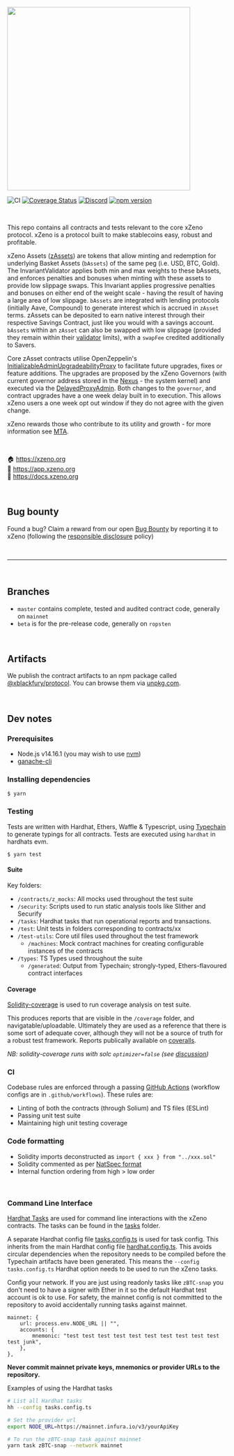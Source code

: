 <br/>
<img src="https://xzeno.org/assets/img/email/xzeno_logo_horizontal_black.png" width="420" >

![CI](https://github.com/xzeno/xZeno-contracts/workflows/Test/badge.svg)
[![Coverage Status](https://coveralls.io/repos/github/xzeno/xZeno-contracts/badge.svg?branch=master&t=BVkH5s)](https://coveralls.io/github/xzeno/xZeno-contracts?branch=master)
[![Discord](https://img.shields.io/discord/525087739801239552?color=7289DA&label=discord%20)](https://discordapp.com/channels/525087739801239552/)
[![npm version](https://badge.fury.io/js/%40xzeno%2Fprotocol.svg)](https://badge.fury.io/js/%40xzeno%2Fprotocol)

<br />

This repo contains all contracts and tests relevant to the core xZeno protocol. xZeno is a protocol built to make stablecoins easy, robust and profitable.

xZeno Assets ([zAssets](./contracts/zasset/Zasset.sol)) are tokens that allow minting and redemption for underlying Basket Assets (`bAssets`) of the same peg (i.e. USD, BTC, Gold). The InvariantValidator applies both min and max weights to these bAssets, and enforces penalties and bonuses when minting with these assets to provide low slippage swaps. This Invariant applies progressive penalties and bonuses on either end of the weight scale - having the result of having a large area of low slippage. `bAssets` are integrated with lending protocols (initially Aave, Compound) to generate interest which is accrued in `zAsset` terms. zAssets can be deposited to earn native interest through their respective Savings Contract, just like you would with a savings account. `bAssets` within an `zAsset` can also be swapped with low slippage (provided they remain within their [validator](./contracts/zasset/InvariantValidator.sol) limits), with a `swapFee` credited additionally to Savers.

Core zAsset contracts utilise OpenZeppelin's [InitializableAdminUpgradeabilityProxy](https://github.com/OpenZeppelin/openzeppelin-sdk/blob/master/packages/lib/contracts/upgradeability/InitializableAdminUpgradeabilityProxy.sol) to facilitate future upgrades, fixes or feature additions. The upgrades are proposed by the xZeno Governors (with current governor address stored in the [Nexus](./contracts/nexus/Nexus.sol) - the system kernel) and executed via the [DelayedProxyAdmin](./contracts/upgradability/DelayedProxyAdmin.sol). Both changes to the `governor`, and contract upgrades have a one week delay built in to execution. This allows xZeno users a one week opt out window if they do not agree with the given change.

xZeno rewards those who contribute to its utility and growth - for more information see [MTA](https://docs.xzeno.org/xzeno-assets/functions).

<br />

🏠 https://xzeno.org  
📀 https://app.xzeno.org  
📄 https://docs.xzeno.org

<br />

## Bug bounty

Found a bug? Claim a reward from our open [Bug Bounty](https://docs.xzeno.org/protocol/security/xzeno-bug-bounty) by reporting it to xZeno (following the [responsible disclosure](https://docs.xzeno.org/protocol/security/xzeno-bug-bounty#responsible-disclosure) policy)

<br />

---

<br />

## Branches

-   `master` contains complete, tested and audited contract code, generally on `mainnet`
-   `beta` is for the pre-release code, generally on `ropsten`

<br />

## Artifacts

We publish the contract artifacts to an npm package called [@xblackfury/protocol](https://www.npmjs.com/package/@xblackfury/protocol). You can browse them via [unpkg.com](https://unpkg.com/browse/@xblackfury/protocol@latest/).

<br />

## Dev notes

### Prerequisites

-   Node.js v14.16.1 (you may wish to use [nvm][1])
-   [ganache-cli][2]

### Installing dependencies

```
$ yarn
```

### Testing

Tests are written with Hardhat, Ethers, Waffle & Typescript, using [Typechain](https://github.com/ethereum-ts/TypeChain) to generate typings for all contracts. Tests are executed using `hardhat` in hardhats evm.

```
$ yarn test
```

#### Suite

Key folders:

-   `/contracts/z_mocks`: All mocks used throughout the test suite
-   `/security`: Scripts used to run static analysis tools like Slither and Securify
-   `/tasks`: Hardhat tasks that run operational reports and transactions.
-   `/test`: Unit tests in folders corresponding to contracts/xx
-   `/test-utils`: Core util files used throughout the test framework
    -   `/machines`: Mock contract machines for creating configurable instances of the contracts
-   `/types`: TS Types used throughout the suite
    -   `/generated`: Output from Typechain; strongly-typed, Ethers-flavoured contract interfaces

#### Coverage

[Solidity-coverage](https://github.com/sc-forks/solidity-coverage) is used to run coverage analysis on test suite.

This produces reports that are visible in the `/coverage` folder, and navigatable/uploadable. Ultimately they are used as a reference that there is some sort of adequate cover, although they will not be a source of truth for a robust test framework. Reports publically available on [coveralls](https://coveralls.io/github/xzeno/xZeno-contracts).

_NB: solidity-coverage runs with solc `optimizer=false` (see [discussion](https://github.com/sc-forks/solidity-coverage/issues/417))_

### CI

Codebase rules are enforced through a passing [GitHub Actions](https://github.com/features/actions) (workflow configs are in `.github/workflows`). These rules are:

-   Linting of both the contracts (through Solium) and TS files (ESLint)
-   Passing unit test suite
-   Maintaining high unit testing coverage

### Code formatting

-   Solidity imports deconstructed as `import { xxx } from "../xxx.sol"`
-   Solidity commented as per [NatSpec format](https://solidity.readthedocs.io/en/v0.5.0/layout-of-source-files.html#comments)
-   Internal function ordering from high > low order

<br />

[1]: https://github.com/nvm-sh/nvm
[2]: https://github.com/trufflesuite/ganache-cli

### Command Line Interface

[Hardhat Tasks](https://hardhat.org/guides/create-task.html) are used for command line interactions with the xZeno contracts. The tasks can be found in the [tasks](./tasks) folder.

A separate Hardhat config file [tasks.config.ts](./tasks.config.ts) is used for task config. This inherits from the main Hardhat config file [hardhat.config.ts](./hardhat.config.ts). This avoids circular dependencies when the repository needs to be compiled before the Typechain artifacts have been generated. This means the `--config tasks.config.ts` Hardhat option needs to be used to run the xZeno tasks.

Config your network. If you are just using readonly tasks like `zBTC-snap` you don't need to have a signer with Ether in it so the default Hardhat test account is ok to use. For safety, the mainnet config is not committed to the repository to avoid accidentally running tasks against mainnet.

```
mainnet: {
    url: process.env.NODE_URL || "",
    accounts: {
        mnemonic: "test test test test test test test test test test test junk",
    },
},
```

**Never commit mainnet private keys, mnemonics or provider URLs to the repository.**

Examples of using the Hardhat tasks

```zsh
# List all Hardhat tasks
hh --config tasks.config.ts

# Set the provider url
export NODE_URL=https://mainnet.infura.io/v3/yourApiKey

# To run the zBTC-snap task against mainnet
yarn task zBTC-snap --network mainnet
```
